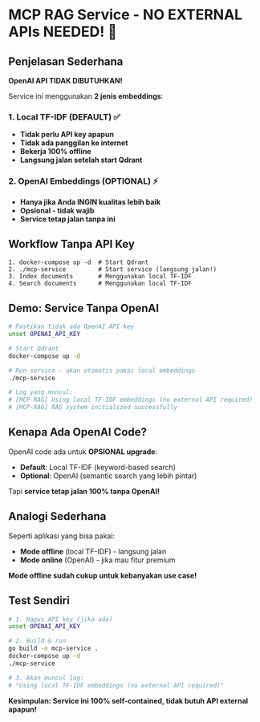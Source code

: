 # MCP RAG Service - NO EXTERNAL APIs NEEDED! 🎉

## Penjelasan Sederhana

**OpenAI API TIDAK DIBUTUHKAN!** 

Service ini menggunakan **2 jenis embeddings**:

### 1. **Local TF-IDF (DEFAULT)** ✅
- **Tidak perlu API key apapun**
- **Tidak ada panggilan ke internet**
- **Bekerja 100% offline**
- **Langsung jalan setelah start Qdrant**

### 2. **OpenAI Embeddings (OPTIONAL)** ⚡
- **Hanya jika Anda INGIN kualitas lebih baik**
- **Opsional - tidak wajib**
- **Service tetap jalan tanpa ini**

## Workflow Tanpa API Key

```
1. docker-compose up -d  # Start Qdrant
2. ./mcp-service         # Start service (langsung jalan!)
3. Index documents       # Menggunakan local TF-IDF
4. Search documents      # Menggunakan local TF-IDF
```

## Demo: Service Tanpa OpenAI

```bash
# Pastikan tidak ada OpenAI API key
unset OPENAI_API_KEY

# Start Qdrant
docker-compose up -d

# Run service - akan otomatis pakai local embeddings
./mcp-service

# Log yang muncul:
# [MCP-RAG] Using local TF-IDF embeddings (no external API required)
# [MCP-RAG] RAG system initialized successfully
```

## Kenapa Ada OpenAI Code?

OpenAI code ada untuk **OPSIONAL upgrade**:
- **Default**: Local TF-IDF (keyword-based search)
- **Optional**: OpenAI (semantic search yang lebih pintar)

Tapi **service tetap jalan 100% tanpa OpenAI!**

## Analogi Sederhana

Seperti aplikasi yang bisa pakai:
- **Mode offline** (local TF-IDF) - langsung jalan
- **Mode online** (OpenAI) - jika mau fitur premium

**Mode offline sudah cukup untuk kebanyakan use case!**

## Test Sendiri

```bash
# 1. Hapus API key (jika ada)
unset OPENAI_API_KEY

# 2. Build & run
go build -o mcp-service .
docker-compose up -d
./mcp-service

# 3. Akan muncul log:
# "Using local TF-IDF embeddings (no external API required)"
```

**Kesimpulan: Service ini 100% self-contained, tidak butuh API external apapun!**